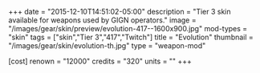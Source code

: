 +++
date = "2015-12-10T14:51:02-05:00"
description = "Tier 3 skin available for weapons used by GIGN operators."
image = "/images/gear/skin/preview/evolution-417--1600x900.jpg"
mod-types = "skin"
tags = ["skin","Tier 3","417","Twitch"]
title = "Evolution"
thumbnail = "/images/gear/skin/evolution-th.jpg"
type = "weapon-mod"

[cost]
  renown = "12000"
  credits = "320"
  units = ""
+++
